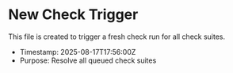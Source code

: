 # New Check Trigger

This file is created to trigger a fresh check run for all check suites.

- Timestamp: 2025-08-17T17:56:00Z
- Purpose: Resolve all queued check suites

